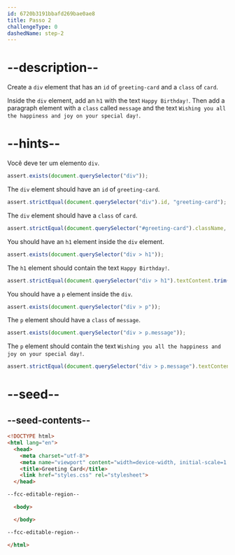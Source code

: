 ```yaml
---
id: 6720b3191bbafd269bae0ae8
title: Passo 2
challengeType: 0
dashedName: step-2
---
```


# --description--

Create a `div` element that has an `id` of `greeting-card` and a `class` of `card`.

Inside the `div` element, add an `h1` with the text `Happy Birthday!`. Then add a paragraph element with a `class` called `message` and the text `Wishing you all the happiness and joy on your special day!`.

# --hints--

Você deve ter um elemento `div`.

```js
assert.exists(document.querySelector("div"));
```

The `div` element should have an `id` of `greeting-card`.

```js
assert.strictEqual(document.querySelector("div").id, "greeting-card");
```

The `div` element should have a `class` of `card`.

```js
assert.strictEqual(document.querySelector("#greeting-card").className, "card");
```

You should have an `h1` element inside the `div` element.

```js
assert.exists(document.querySelector("div > h1"));
```

The `h1` element should contain the text `Happy Birthday!`.

```js
assert.strictEqual(document.querySelector("div > h1").textContent.trim(), "Happy Birthday!");
```

You should have a `p` element inside the `div`.

```js
assert.exists(document.querySelector("div > p"));
```

The `p` element should have a `class` of `message`.

```js
assert.exists(document.querySelector("div > p.message"));
```

The `p` element should contain the text `Wishing you all the happiness and joy on your special day!`.

```js
assert.strictEqual(document.querySelector("div > p.message").textContent.trim(), "Wishing you all the happiness and joy on your special day!");
```

# --seed--

## --seed-contents--

```html
<!DOCTYPE html>
<html lang="en">
  <head>
    <meta charset="utf-8">
    <meta name="viewport" content="width=device-width, initial-scale=1.0">
    <title>Greeting Card</title>
    <link href="styles.css" rel="stylesheet">
  </head>

--fcc-editable-region--

  <body>

  </body>

--fcc-editable-region--

</html>

```

```css

```

